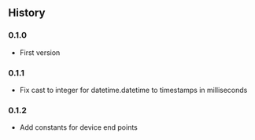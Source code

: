 ## History

### 0.1.0

- First version

### 0.1.1

- Fix cast to integer for datetime.datetime to timestamps in milliseconds

### 0.1.2

- Add constants for device end points